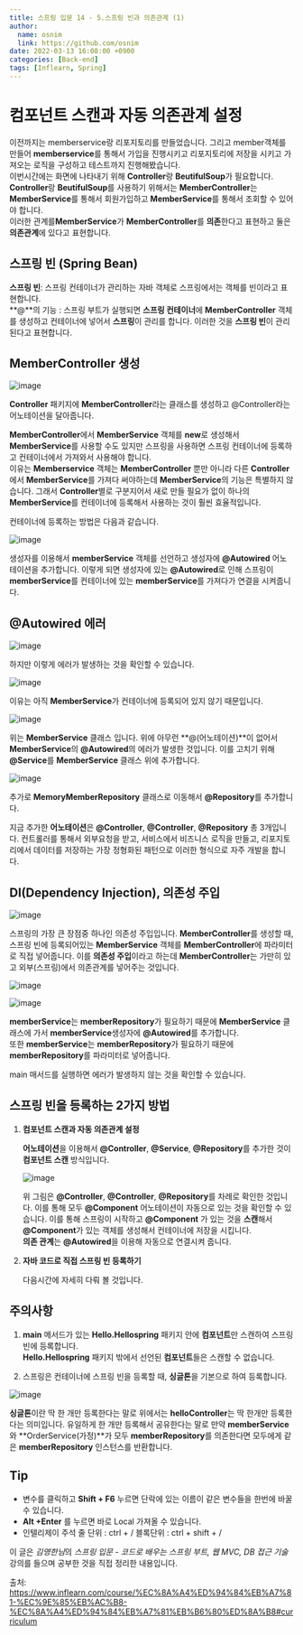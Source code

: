 ```yaml
---
title: 스프링 입문 14 - 5.스프링 빈과 의존관계 (1)
author:
  name: osnim
  link: https://github.com/osnim
date: 2022-03-13 16:08:00 +0900
categories: [Back-end]
tags: [Inflearn, Spring]
---
```


# 컴포넌트 스캔과 자동 의존관계 설정

이전까지는 memberservice랑 리포지토리를 만들었습니다. 그리고 member객체를 만들어 **memberservice**를 통해서 가입을 진행시키고 리포지토리에 저장을 시키고 가져오는 로직을 구성하고 테스트까지 진행해봤습니다.<br>
이번시간에는 화면에 나타내기 위해 **Controller**랑 **BeutifulSoup**가 필요합니다. **Controller**랑 **BeutifulSoup**를 사용하기 위해서는 **MemberController**는 **MemberService**를 통해서 회원가입하고 **MemberService**를 통해서 조회할 수 있어야 합니다.<br>
이러한 관계를**MemberService**가 **MemberController**를 **의존**한다고 표현하고 둘은 **의존관계**에 있다고 표현합니다.<br>

## 스프링 빈 (Spring Bean)

**스프링 빈**: 스프링 컨테이너가 관리하는 자바 객체로 스프링에서는 객체를 빈이라고 표현합니다.<br>
**@**의 기능 : 스프링 부트가 실행되면 **스프링 컨테이너**에 **MemberController** 객체를 생성하고 컨테이너에 넣어서 **스프링**이 관리를 합니다. 이러한 것을 **스프링 빈**이 관리된다고 표현합니다.

## MemberController 생성

![image](https://user-images.githubusercontent.com/79408217/158062017-d019244c-171a-4f53-a2ea-17464c57b914.png)

**Controller** 패키지에 **MemberController**라는 클래스를 생성하고 @Controller라는 어노테이션을 달아줍니다.

**MemberController**에서 **MemberService** 객체를 **new**로 생성해서 **MemberService**를 사용할 수도 있지만 스프링을 사용하면 스프링 컨테이너에 등록하고 컨테이너에서 가져와서 사용해야 합니다.<br>
이유는 **Memberservice** 객체는 **MemberController** 뿐만 아니라 다른 **Controller**에서 **MemberService**를 가져다 써야하는데 **MemberService**의 기능은 특별하지 않습니다. 그래서 **Controller**별로 구분지어서 새로 만들 필요가 없이 하나의 **MemberService**를 컨테이너에 등록해서 사용하는 것이 훨씬 효율적입니다.<br>

컨테이너에 등록하는 방법은 다음과 같습니다.

![image](https://user-images.githubusercontent.com/79408217/158061982-86c60ee5-b0ca-4be2-b5a8-4fcd0cf1e6f1.png)

생성자를 이용해서 **memberService** 객체를 선언하고 생성자에 **@Autowired** 어노테이션을 추가합니다. 이렇게 되면 생성자에 있는 **@Autowired**로 인해 스프링이 **memberService**를 컨테이너에 있는 **memberService**를 가져다가 연결을 시켜줍니다.

## @Autowired 에러

![image](https://user-images.githubusercontent.com/79408217/158062429-9bf9fc50-012d-48c7-88fd-040ea46d4317.png)

하지만 이렇게 에러가 발생하는 것을 확인할 수 있습니다.

![image](https://user-images.githubusercontent.com/79408217/158062788-57520282-0846-4611-8330-e288727c530d.png)

이유는 아직 **MemberService**가 컨테이너에 등록되어 있지 않기 때문입니다.

![image](https://user-images.githubusercontent.com/79408217/158062489-45476246-6ec0-40e7-88ab-3b3c7aca30fd.png)

위는 **MemberService** 클래스 입니다. 위에 아무런 **@(어노테이션)**이 없어서 **MemberService**의 **@Autowired**의 에러가 발생한 것입니다. 이를 고치기 위해 **@Service**를 **MemberService** 클래스 위에 추가합니다.

![image](https://user-images.githubusercontent.com/79408217/158062638-a99fdecd-8063-4725-96d6-3dc2182d2c3b.png)

추가로 **MemoryMemberRepository** 클래스로 이동해서 **@Repository**를 추가합니다.

지금 추가한 **어노테이션**은 **@Controller**, **@Controller**, **@Repository** 총 3개입니다. 컨트롤러를 통해서 외부요청을 받고, 서비스에서 비즈니스 로직을 만들고, 리포지토리에서 데이터를 저장하는 가장 정형화된 패턴으로 이러한 형식으로 자주 개발을 합니다.

## DI(Dependency Injection), 의존성 주입

![image](https://user-images.githubusercontent.com/79408217/158063351-91eca645-d0fd-4b74-b49b-57b8621268ae.png)

스프링의 가장 큰 장점중 하나인 의존성 주입입니다. **MemberController**를 생성할 때, 스프링 빈에 등록되어있는 **MemberService** 객체를 **MemberController**에 파라미터로 직접 넣어줍니다. 이를 **의존성 주입**이라고 하는데 **MemberController**는 가만히 있고 외부(스프링)에서 의존관계를 넣어주는 것입니다.

![image](https://user-images.githubusercontent.com/79408217/158062906-826c36e6-abee-4b3b-bf6d-f4a5e178d500.png)

![image](https://user-images.githubusercontent.com/79408217/158063468-d7dca554-7cbc-4290-9b9f-1a1b401fe338.png)

**memberService**는 **memberRepository**가 필요하기 때문에 **MemberService** 클래스에 가서 **memberService**생성자에 **@Autowired**를 추가합니다.<br>
또한 **memberService**는 **memberRepository**가 필요하기 때문에 **memberRepository**를 파라미터로 넣어줍니다.

main 매서드를 실행하면 에러가 발생하지 않는 것을 확인할 수 있습니다.

## 스프링 빈을 등록하는 2가지 방법

1. **컴포넌트 스캔과 자동 의존관계 설정**

   **어노테이션**을 이용해서 **@Controller**, **@Service**, **@Repository**를 추가한 것이 **컴포넌트 스캔** 방식입니다.

   ![image](https://user-images.githubusercontent.com/79408217/158063925-88cb61b8-94bf-4b86-a638-f9ea8169427e.png)

   위 그림은 **@Controller**, **@Controller**, **@Repository**를 차례로 확인한 것입니다. 이를 통해 모두 **@Component** 어노테이션이 자동으로 있는 것을 확인할 수 있습니다. 이를 통해 스프링이 시작하고 **@Component** 가 있는 것을 **스캔**해서 **@Component**가 있는 객체를 생성해서 컨테이너에 저장을 시킵니다.<br>
   **의존 관계**는 **@Autowired**을 이용해 자동으로 연결시켜 줍니다.

2. **자바 코드로 직접 스프링 빈 등록하기**

   다음시간에 자세히 다뤄 볼 것입니다.

## 주의사항

1.  **main** 메서드가 있는 **Hello.Hellospring** 패키지 안에 **컴포넌트**만 스캔하여 스프링 빈에 등록합니다.<br>
    **Hello.Hellospring** 패키지 밖에서 선언된 **컴포넌트**들은 스캔할 수 없습니다.

2.  스프링은 컨테이너에 스프링 빈을 등록할 때, **싱글톤**을 기본으로 하여 등록합니다.

![image](https://user-images.githubusercontent.com/79408217/158062906-826c36e6-abee-4b3b-bf6d-f4a5e178d500.png)

**싱글톤**이란 딱 한 개만 등록한다는 말로 위에서는 **helloController**는 딱 한개만 등록한다는 의미입니다. 유일하게 한 개만 등록해서 공유한다는 말로 만약 **memberService**와 **OrderService(가정)**가 모두 **memberRepository**를 의존한다면 모두에게 같은 **memberRepository** 인스턴스를 반환합니다.

## Tip

- 변수를 클릭하고 **Shift + F6** 누르면 단락에 있는 이름이 같은 변수들을 한번에 바꿀 수 있습니다.
- **Alt +Enter** 를 누르면 바로 Local 가져올 수 있습니다.
- 인텔리제이 주석
  줄 단위 : ctrl + /
  블록단위 : ctrl + shift + /

이 글은 *김영한님*의 _스프링 입문 - 코드로 배우는 스프링 부트, 웹 MVC, DB 접근 기술_ 강의를 들으며 공부한 것을 직접 정리한 내용입니다.

출처: <https://www.inflearn.com/course/%EC%8A%A4%ED%94%84%EB%A7%81-%EC%9E%85%EB%AC%B8-%EC%8A%A4%ED%94%84%EB%A7%81%EB%B6%80%ED%8A%B8#curriculum>
